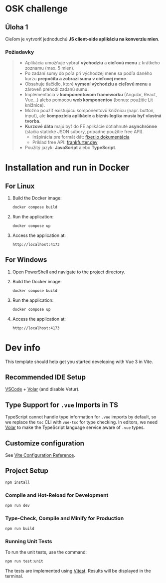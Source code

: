 # OSK challenge
## Úloha 1

Cieľom je vytvoriť jednoduchú **JS client-side aplikáciu na konverziu mien**.

### Požiadavky

> - Aplikácia umožňuje vybrať **východziu** a **cieľovú menu** z krátkeho zoznamu (max. 5 mien).
> - Po zadaní sumy do poľa pri východzej mene sa podľa daného kurzu **prepočíta a zobrazí suma v cieľovej mene**.
> - Obsahuje tlačidlo, ktoré **vymení východziu a cieľovú menu** a zároveň prehodí zadanú sumu.
> - Implementácia v **komponentovom frameworku** (Angular, React, Vue...) alebo pomocou **web komponentov** (bonus: použitie Lit knižnice).
> - Možno použiť existujúcu komponentovú knižnicu (napr. button, input), ale **kompozícia aplikácie a biznis logika musia byť vlastná tvorba**.
> - **Kurzové dáta** majú byť do FE aplikácie dotiahnuté **asynchrónne** (stačia statické JSON súbory, prípadne použitie free API).
>   - Inšpirácia pre formát dát: [fixer.io dokumentácia](https://fixer.io/documentation)
>   - Príklad free API: [frankfurter.dev](https://frankfurter.dev/)
> - Použitý jazyk: **JavaScript** alebo **TypeScript**.

# Installation and run in Docker

## For Linux

1. Build the Docker image:
   ```sh
   docker compose build
   ```

2. Run the application:
   ```sh
   docker compose up
   ```

3. Access the application at:
   ```
   http://localhost:4173
   ```

## For Windows

1. Open PowerShell and navigate to the project directory.

2. Build the Docker image:
   ```powershell
   docker compose build
   ```

3. Run the application:
   ```powershell
   docker compose up
   ```

4. Access the application at:
   ```
   http://localhost:4173
   ```

# Dev info

This template should help get you started developing with Vue 3 in Vite.

## Recommended IDE Setup

[VSCode](https://code.visualstudio.com/) + [Volar](https://marketplace.visualstudio.com/items?itemName=Vue.volar) (and disable Vetur).

## Type Support for `.vue` Imports in TS

TypeScript cannot handle type information for `.vue` imports by default, so we replace the `tsc` CLI with `vue-tsc` for type checking. In editors, we need [Volar](https://marketplace.visualstudio.com/items?itemName=Vue.volar) to make the TypeScript language service aware of `.vue` types.

## Customize configuration

See [Vite Configuration Reference](https://vite.dev/config/).

## Project Setup

```sh
npm install
```

### Compile and Hot-Reload for Development

```sh
npm run dev
```

### Type-Check, Compile and Minify for Production

```sh
npm run build
```

### Running Unit Tests

To run the unit tests, use the command:

```sh
npm run test:unit
```

The tests are implemented using [Vitest](https://vitest.dev/). Results will be displayed in the terminal.
